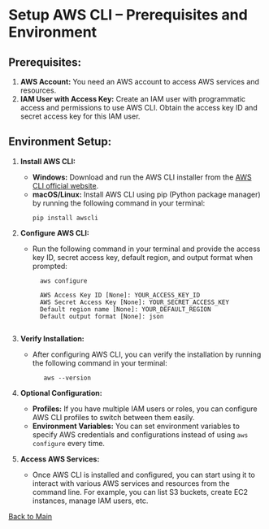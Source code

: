 # Setup AWS CLI – Prerequisites and Environment

## Prerequisites:
1. **AWS Account:** You need an AWS account to access AWS services and resources.
2. **IAM User with Access Key:** Create an IAM user with programmatic access and permissions to use AWS CLI. Obtain the access key ID and secret access key for this IAM user.

## Environment Setup:
1. **Install AWS CLI:**
   - **Windows:** Download and run the AWS CLI installer from the [AWS CLI official website](https://aws.amazon.com/cli/).
   - **macOS/Linux:** Install AWS CLI using pip (Python package manager) by running the following command in your terminal:
     ```
     pip install awscli
     ```

2. **Configure AWS CLI:**
   - Run the following command in your terminal and provide the access key ID, secret access key, default region, and output format when prompted:
     ```
       aws configure
   
       AWS Access Key ID [None]: YOUR_ACCESS_KEY_ID
       AWS Secret Access Key [None]: YOUR_SECRET_ACCESS_KEY
       Default region name [None]: YOUR_DEFAULT_REGION
       Default output format [None]: json
    ```

3. **Verify Installation:**
   - After configuring AWS CLI, you can verify the installation by running the following command in your terminal:
     ```
        aws --version
     ```


4. **Optional Configuration:**
   - **Profiles:** If you have multiple IAM users or roles, you can configure AWS CLI profiles to switch between them easily.
   - **Environment Variables:** You can set environment variables to specify AWS credentials and configurations instead of using `aws configure` every time.

5. **Access AWS Services:**
   - Once AWS CLI is installed and configured, you can start using it to interact with various AWS services and resources from the command line. For example, you can list S3 buckets, create EC2 instances, manage IAM users, etc.

[Back to Main](readme.md)
